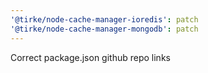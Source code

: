 ```yaml
---
'@tirke/node-cache-manager-ioredis': patch
'@tirke/node-cache-manager-mongodb': patch
---
```


Correct package.json github repo links
